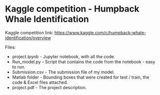 # Kaggle competition - Humpback Whale Identification

Kaggle competition link: https://www.kaggle.com/c/humpback-whale-identification/overview

Files:
- project.ipynb  - Jupyter notebook, with all the code.
- Run_model.py   - Script that contains the code from the notebook - easy to run.
- Submission.csv - The submission file of my model.
- Matlab folder  - Bounding boxes that were created for test / train, the code & Excel files attached.
- project.pdf    - The project description.
